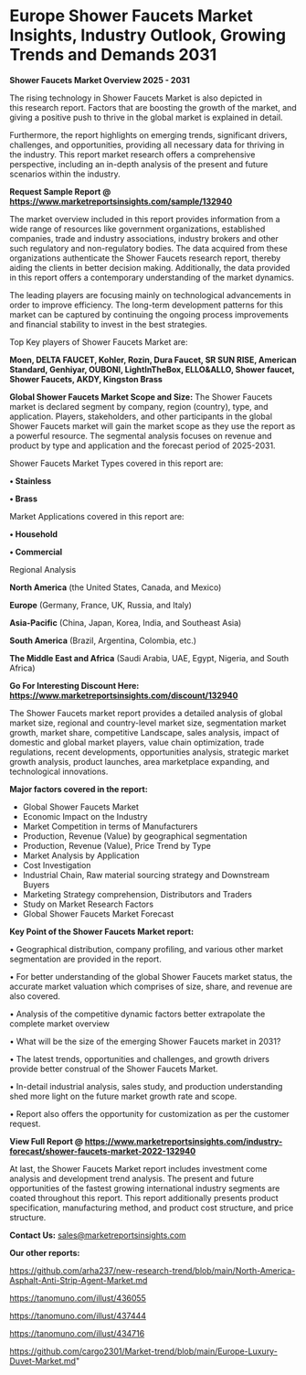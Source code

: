 # Europe Shower Faucets Market Insights, Industry Outlook, Growing Trends and Demands 2031

<Strong> Shower Faucets Market Overview 2025 - 2031</strong>

The rising technology in Shower Faucets Market is also depicted in this research report. Factors that are boosting the growth of the market, and giving a positive push to thrive in the global market is explained in detail.

Furthermore, the report highlights on emerging trends, significant drivers, challenges, and opportunities, providing all necessary data for thriving in the industry. This report market research offers a comprehensive perspective, including an in-depth analysis of the present and future scenarios within the industry.

<strong>Request Sample Report @ <a href=https://www.marketreportsinsights.com/sample/132940>https://www.marketreportsinsights.com/sample/132940</a></strong>

The market overview included in this report provides information from a wide range of resources like government organizations, established companies, trade and industry associations, industry brokers and other such regulatory and non-regulatory bodies. The data acquired from these organizations authenticate the Shower Faucets research report, thereby aiding the clients in better decision making. Additionally, the data provided in this report offers a contemporary understanding of the market dynamics.

The leading players are focusing mainly on technological advancements in order to improve efficiency. The long-term development patterns for this market can be captured by continuing the ongoing process improvements and financial stability to invest in the best strategies.

Top Key players of Shower Faucets Market are:

<strong>Moen, DELTA FAUCET, Kohler, Rozin, Dura Faucet, SR SUN RISE, American Standard, Genhiyar, OUBONI, LightInTheBox, ELLO&ALLO, Shower faucet, Shower Faucets, AKDY, Kingston Brass</strong>

<strong><b>Global Shower Faucets Market Scope and Size:</b></strong>
The Shower Faucets market is declared segment by company, region (country), type, and application. Players, stakeholders, and other participants in the global Shower Faucets market will gain the market scope as they use the report as a powerful resource. The segmental analysis focuses on revenue and product by type and application and the forecast period of 2025-2031.

Shower Faucets Market Types covered in this report are:

<strong>• Stainless

• Brass</strong>

Market Applications covered in this report are:

<strong>• Household

• Commercial</strong> 

Regional Analysis

<strong>North America</strong> (the United States, Canada, and Mexico)

<strong>Europe</strong> (Germany, France, UK, Russia, and Italy)

<strong>Asia-Pacific</strong> (China, Japan, Korea, India, and Southeast Asia)

<strong>South America</strong> (Brazil, Argentina, Colombia, etc.)

<strong>The Middle East and Africa</strong> (Saudi Arabia, UAE, Egypt, Nigeria, and South Africa)

<strong>Go For Interesting Discount Here: <a href=https://www.marketreportsinsights.com/discount/132940>https://www.marketreportsinsights.com/discount/132940</a></strong>

The Shower Faucets market report provides a detailed analysis of global market size, regional and country-level market size, segmentation market growth, market share, competitive Landscape, sales analysis, impact of domestic and global market players, value chain optimization, trade regulations, recent developments, opportunities analysis, strategic market growth analysis, product launches, area marketplace expanding, and technological innovations.

<strong><b>Major factors covered in the report:</b></strong>
<ul>
  <li>Global Shower Faucets Market </li>
  <li>Economic Impact on the Industry</li>
  <li>Market Competition in terms of Manufacturers</li>
  <li>Production, Revenue (Value) by geographical segmentation</li>
  <li>Production, Revenue (Value), Price Trend by Type</li>
  <li>Market Analysis by Application</li>
  <li>Cost Investigation</li>
  <li>Industrial Chain, Raw material sourcing strategy and Downstream Buyers</li>
  <li>Marketing Strategy comprehension, Distributors and Traders</li>
  <li>Study on Market Research Factors</li>
  <li>Global Shower Faucets Market Forecast</li>
</ul>

<strong><b>Key Point of the Shower Faucets Market report:</b></strong>

• Geographical distribution, company profiling, and various other market segmentation are provided in the report.

• For better understanding of the global Shower Faucets market status, the accurate market valuation which comprises of size, share, and revenue are also covered.

• Analysis of the competitive dynamic factors better extrapolate the complete market overview

• What will be the size of the emerging Shower Faucets market in 2031?

• The latest trends, opportunities and challenges, and growth drivers provide better construal of the Shower Faucets Market.

• In-detail industrial analysis, sales study, and production understanding shed more light on the future market growth rate and scope.

• Report also offers the opportunity for customization as per the customer request.

<strong><b>View Full Report @ <a href=https://www.marketreportsinsights.com/industry-forecast/shower-faucets-market-2022-132940>https://www.marketreportsinsights.com/industry-forecast/shower-faucets-market-2022-132940</a></b></strong>


At last, the Shower Faucets Market report includes investment come analysis and development trend analysis. The present and future opportunities of the fastest growing international industry segments are coated throughout this report. This report additionally presents product specification, manufacturing method, and product cost structure, and price structure.

<strong>Contact Us:</strong>
sales@marketreportsinsights.com

<strong>Our other reports:</strong>

<a href=https://github.com/arha237/new-research-trend/blob/main/North-America-Asphalt-Anti-Strip-Agent-Market.md>https://github.com/arha237/new-research-trend/blob/main/North-America-Asphalt-Anti-Strip-Agent-Market.md</a>

<a href=https://tanomuno.com/illust/436055>https://tanomuno.com/illust/436055</a>

<a href=https://tanomuno.com/illust/437444>https://tanomuno.com/illust/437444</a>

<a href=https://tanomuno.com/illust/434716>https://tanomuno.com/illust/434716</a>

<a href=https://github.com/cargo2301/Market-trend/blob/main/Europe-Luxury-Duvet-Market.md>https://github.com/cargo2301/Market-trend/blob/main/Europe-Luxury-Duvet-Market.md</a>"
